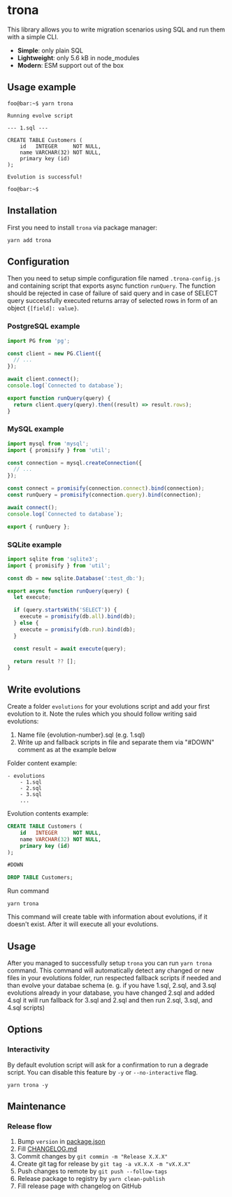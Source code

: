 # trona

This library allows you to write migration scenarios using SQL and run them with a simple CLI.

- **Simple**: only plain SQL
- **Lightweight**: only 5.6 kB in node_modules
- **Modern**: ESM support out of the box

## Usage example

```console
foo@bar:~$ yarn trona

Running evolve script

--- 1.sql ---

CREATE TABLE Customers (
    id   INTEGER     NOT NULL,
    name VARCHAR(32) NOT NULL,
    primary key (id)
);

Evolution is successful!

foo@bar:~$
```

## Installation

First you need to install `trona` via package manager:

```console
yarn add trona
```

## Configuration

Then you need to setup simple configuration file named `.trona-config.js` and containing script that
exports async function `runQuery`. The function should be rejected in case of failure of said query and in case of SELECT query successfully executed returns array of selected rows in form of an object `{[field]: value}`.

### PostgreSQL example

```javascript
import PG from 'pg';

const client = new PG.Client({
  // ...
});

await client.connect();
console.log(`Connected to database`);

export function runQuery(query) {
  return client.query(query).then((result) => result.rows);
}
```

### MySQL example

```javascript
import mysql from 'mysql';
import { promisify } from 'util';

const connection = mysql.createConnection({
  // ...
});

const connect = promisify(connection.connect).bind(connection);
const runQuery = promisify(connection.query).bind(connection);

await connect();
console.log(`Connected to database`);

export { runQuery };
```

### SQLite example

```js
import sqlite from 'sqlite3';
import { promisify } from 'util';

const db = new sqlite.Database(':test_db:');

export async function runQuery(query) {
  let execute;

  if (query.startsWith('SELECT')) {
    execute = promisify(db.all).bind(db);
  } else {
    execute = promisify(db.run).bind(db);
  }

  const result = await execute(query);

  return result ?? [];
}
```

## Write evolutions

Create a folder `evolutions` for your evolutions script and add your first evolution to it. Note the rules which you should follow writing said evolutions:

1. Name file {evolution-number}.sql (e.g. 1.sql)
2. Write up and fallback scripts in file and separate them via "#DOWN" comment as at the example below

Folder content example:

```
- evolutions
    - 1.sql
    - 2.sql
    - 3.sql
    ...
```

Evolution contents example:

```sql
CREATE TABLE Customers (
    id   INTEGER     NOT NULL,
    name VARCHAR(32) NOT NULL,
    primary key (id)
);

#DOWN

DROP TABLE Customers;
```

Run command

```console
yarn trona
```

This command will create table with information about evolutions, if it doesn't exist. After it will execute all your evolutions.

## Usage

After you managed to successfully setup `trona` you can run `yarn trona` command. This command will automatically detect any changed or new files in your evolutions folder, run respected fallback scripts if needed and than evolve your databae schema (e. g. if you have 1.sql, 2.sql, and 3.sql evolutions already in your database, you have changed 2.sql and added 4.sql it will run fallback for 3.sql and 2.sql and then run 2.sql, 3.sql, and 4.sql scripts)

## Options

### Interactivity

By default evolution script will ask for a confirmation to run a degrade script. You can disable this feature by `-y` or `--no-interactive` flag.

```console
yarn trona -y
```

## Maintenance

### Release flow

1. Bump `version` in [package.json](./package.json)
2. Fill [CHANGELOG.md](./CHANGELOG.md)
3. Commit changes by `git commin -m "Release X.X.X"`
4. Create git tag for release by `git tag -a vX.X.X -m "vX.X.X"`
5. Push changes to remote by `git push --follow-tags`
6. Release package to registry by `yarn clean-publish`
7. Fill release page with changelog on GitHub
